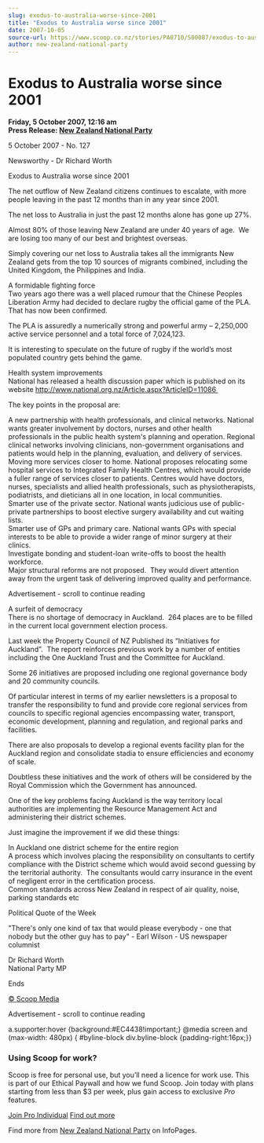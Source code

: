 ```yaml
---
slug: exodus-to-australia-worse-since-2001
title: "Exodus to Australia worse since 2001"
date: 2007-10-05
source-url: https://www.scoop.co.nz/stories/PA0710/S00087/exodus-to-australia-worse-since-2001.htm
author: new-zealand-national-party
---
```

Exodus to Australia worse since 2001
====================================

**Friday, 5 October 2007, 12:16 am**  
**Press Release: [New Zealand National Party](https://info.scoop.co.nz/New_Zealand_National_Party)**

5 October 2007 - No. 127

Newsworthy - Dr Richard Worth

  
Exodus to Australia worse since 2001

The net outflow of New Zealand citizens continues to escalate, with more people leaving in the past 12 months than in any year since 2001.

The net loss to Australia in just the past 12 months alone has gone up 27%.

Almost 80% of those leaving New Zealand are under 40 years of age.  We are losing too many of our best and brightest overseas.

Simply covering our net loss to Australia takes all the immigrants New Zealand gets from the top 10 sources of migrants combined, including the United Kingdom, the Philippines and India.

A formidable fighting force  
Two years ago there was a well placed rumour that the Chinese Peoples Liberation Army had decided to declare rugby the official game of the PLA.  That has now been confirmed.

The PLA is assuredly a numerically strong and powerful army – 2,250,000 active service personnel and a total force of 7,024,123.

It is interesting to speculate on the future of rugby if the world’s most populated country gets behind the game.

Health system improvements  
National has released a health discussion paper which is published on its website http://www.national.org.nz/Article.aspx?ArticleID=11086 

The key points in the proposal are:

A new partnership with health professionals, and clinical networks. National wants greater involvement by doctors, nurses and other health professionals in the public health system's planning and operation. Regional clinical networks involving clinicians, non-government organisations and patients would help in the planning, evaluation, and delivery of services.  
Moving more services closer to home. National proposes relocating some hospital services to Integrated Family Health Centres, which would provide a fuller range of services closer to patients. Centres would have doctors, nurses, specialists and allied health professionals, such as physiotherapists, podiatrists, and dieticians all in one location, in local communities.  
Smarter use of the private sector. National wants judicious use of public-private partnerships to boost elective surgery availability and cut waiting lists.  
Smarter use of GPs and primary care. National wants GPs with special interests to be able to provide a wider range of minor surgery at their clinics.  
Investigate bonding and student-loan write-offs to boost the health workforce.  
Major structural reforms are not proposed.  They would divert attention away from the urgent task of delivering improved quality and performance.

Advertisement - scroll to continue reading





A surfeit of democracy  
There is no shortage of democracy in Auckland.  264 places are to be filled in the current local government election process.

Last week the Property Council of NZ Published its “Initiatives for Auckland”.  The report reinforces previous work by a number of entities including the One Auckland Trust and the Committee for Auckland.

Some 26 initiatives are proposed including one regional governance body and 20 community councils.

Of particular interest in terms of my earlier newsletters is a proposal to transfer the responsibility to fund and provide core regional services from councils to specific regional agencies encompassing water, transport, economic development, planning and regulation, and regional parks and facilities.

There are also proposals to develop a regional events facility plan for the Auckland region and consolidate stadia to ensure efficiencies and economy of scale.

Doubtless these initiatives and the work of others will be considered by the Royal Commission which the Government has announced.

One of the key problems facing Auckland is the way territory local authorities are implementing the Resource Management Act and administering their district schemes.  

Just imagine the improvement if we did these things:

In Auckland one district scheme for the entire region  
A process which involves placing the responsibility on consultants to certify compliance with the District scheme which would avoid second guessing by the territorial authority.  The consultants would carry insurance in the event of negligent error in the certification process.  
Common standards across New Zealand in respect of air quality, noise, parking standards etc

Political Quote of the Week

"There's only one kind of tax that would please everybody - one that nobody but the other guy has to pay" - Earl Wilson - US newspaper columnist

Dr Richard Worth  
National Party MP

Ends

[© Scoop Media](http://www.scoop.co.nz/about/terms.html)  

Advertisement - scroll to continue reading



a.supporter:hover {background:#EC4438!important;} @media screen and (max-width: 480px) { #byline-block div.byline-block {padding-right:16px;}}

### Using Scoop for work?

Scoop is free for personal use, but you’ll need a licence for work use. This is part of our Ethical Paywall and how we fund Scoop. Join today with plans starting from less than $3 per week, plus gain access to exclusive _Pro_ features.  
  
[Join Pro Individual](https://pro.scoop.co.nz/Individual/?from=ProIn24) [Find out more](https://pro.scoop.co.nz/using-scoop-for-work/?from=ProIn24)

Find more from [New Zealand National Party](https://info.scoop.co.nz/New_Zealand_National_Party) on InfoPages.